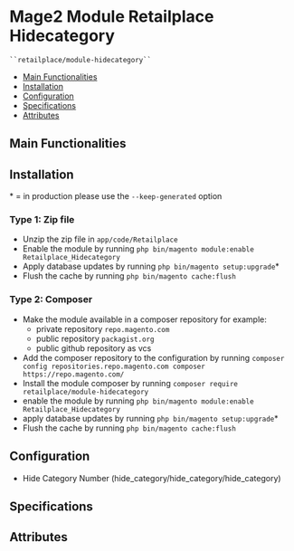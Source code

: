 # Mage2 Module Retailplace Hidecategory

    ``retailplace/module-hidecategory``

 - [Main Functionalities](#markdown-header-main-functionalities)
 - [Installation](#markdown-header-installation)
 - [Configuration](#markdown-header-configuration)
 - [Specifications](#markdown-header-specifications)
 - [Attributes](#markdown-header-attributes)


## Main Functionalities


## Installation
\* = in production please use the `--keep-generated` option

### Type 1: Zip file

 - Unzip the zip file in `app/code/Retailplace`
 - Enable the module by running `php bin/magento module:enable Retailplace_Hidecategory`
 - Apply database updates by running `php bin/magento setup:upgrade`\*
 - Flush the cache by running `php bin/magento cache:flush`

### Type 2: Composer

 - Make the module available in a composer repository for example:
    - private repository `repo.magento.com`
    - public repository `packagist.org`
    - public github repository as vcs
 - Add the composer repository to the configuration by running `composer config repositories.repo.magento.com composer https://repo.magento.com/`
 - Install the module composer by running `composer require retailplace/module-hidecategory`
 - enable the module by running `php bin/magento module:enable Retailplace_Hidecategory`
 - apply database updates by running `php bin/magento setup:upgrade`\*
 - Flush the cache by running `php bin/magento cache:flush`


## Configuration

 - Hide Category Number (hide_category/hide_category/hide_category)


## Specifications




## Attributes



